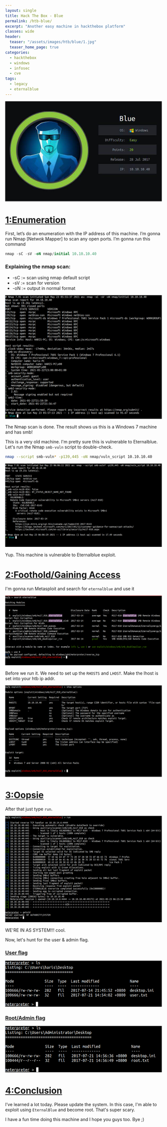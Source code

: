 ```yaml
---
layout: single
title: Hack The Box - Blue
permalink: /htb-blue/
excerpt: "Another easy machine in hackthebox platform"
classes: wide
header:
  teaser: "/assets/images/htb/blue/1.jpg"
  teaser_home_page: true
categories:
  - hackthebox
  - windows
  - infosec
  - cve
tags:
  - legacy 
  - eternalblue
---
```



![1](/assets/images/htb/blue/1.jpg)

# <u>1:Enumeration</u>

First, let’s do an enumeration with the IP address of this machine. I’m gonna run Nmap [Netwok Mapper] to scan any open ports. I’m gonna run this command

```sql
nmap -sC -sV -oN nmap/initial 10.10.10.40
```
### Explaining the nmap scan:
* -sC	:= scan using nmap default script
* -sV	:= scan for version
* -oN := output in normal format

![2](/assets/images/htb/blue/2.png)

The Nmap scan is done. The result shows us this is a Windows 7 machine and has smb!

This is a very old machine. I'm pretty sure this is vulnerable to Eternalblue. Let's run the Nmap `smb-vuln` script to double-check.

```bash
nmap --script smb-vuln* -p139,445 -oN nmap/vuln_script 10.10.10.40
```

![3](/assets/images/htb/blue/3.png)

Yup. This machine is vulnerable to Eternalblue exploit.

# <u>2:Foothold/Gaining Access</u>

I'm gonna run Metasploit and search for `eternalblue` and use it

![4](/assets/images/htb/blue/4.png)

Before we run it. We need to set up the `RHOSTS` and `LHOST`. Make the lhost is set into your htb ip addr.

![5](/assets/images/htb/blue/5.png)

# <u>3:Oopsie</u>

After that just type `run`.

![6](/assets/images/htb/blue/6.png)

WE'RE IN AS SYSTEM!!! cool.

Now, let's hunt for the user & admin flag.

### <u>User flag</u>

![7](/assets/images/htb/blue/7.png)

### <u>Root/Admin flag</u>

![8](/assets/images/htb/blue/8.png)

# <u>4:Conclusion</u>

I’ve learned a lot today. Please update the system. In this case, I'm able to exploit using `EternalBlue` and become root. That's super scary.

I have a fun time doing this machine and I hope you guys too. Bye ;)